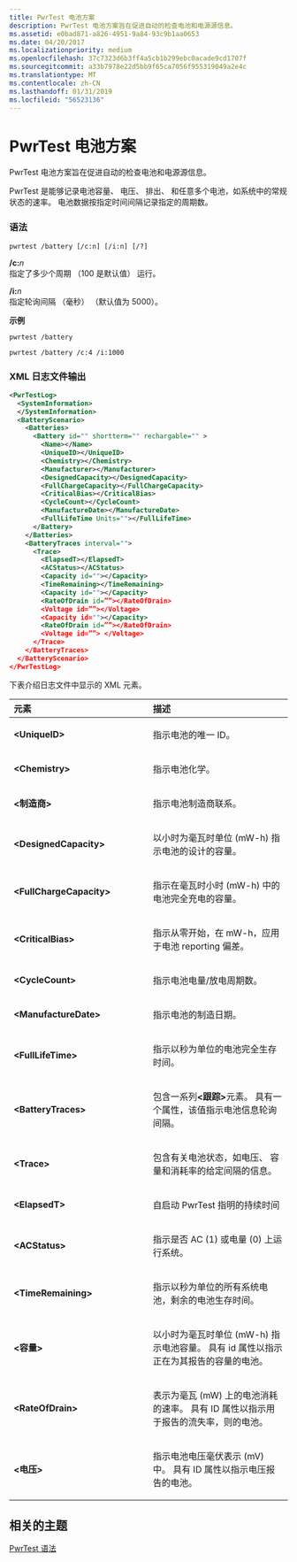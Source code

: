 ```yaml
---
title: PwrTest 电池方案
description: PwrTest 电池方案旨在促进自动的检查电池和电源源信息。
ms.assetid: e0bad871-a826-4951-9a84-93c9b1aa0653
ms.date: 04/20/2017
ms.localizationpriority: medium
ms.openlocfilehash: 37c7323d6b3ff4a5cb1b299ebc0acade9cd1707f
ms.sourcegitcommit: a33b7978e22d5bb9f65ca7056f955319049a2e4c
ms.translationtype: MT
ms.contentlocale: zh-CN
ms.lasthandoff: 01/31/2019
ms.locfileid: "56523136"
---
```

# <a name="pwrtest-battery-scenario"></a>PwrTest 电池方案


PwrTest 电池方案旨在促进自动的检查电池和电源源信息。

PwrTest 是能够记录电池容量、 电压、 排出、 和任意多个电池，如系统中的常规状态的速率。 电池数据按指定时间间隔记录指定的周期数。

### <a name="span-idsyntaxspanspan-idsyntaxspanspan-idsyntaxspansyntax"></a><span id="Syntax"></span><span id="syntax"></span><span id="SYNTAX"></span>语法

```
pwrtest /battery [/c:n] [/i:n] [/?] 
```

<span id="_c_n"></span><span id="_C_N"></span>**/c:**<em>n</em>  
指定了多少个周期 （100 是默认值） 运行。

<span id="_i_n"></span><span id="_I_N"></span>**/i:**<em>n</em>  
指定轮询间隔 （毫秒） （默认值为 5000）。

**示例**

```
pwrtest /battery 
```

```
pwrtest /battery /c:4 /i:1000
```

### <a name="span-idxmllogfileoutputspanspan-idxmllogfileoutputspanspan-idxmllogfileoutputspanxml-log-file-output"></a><span id="XML_log_file_output"></span><span id="xml_log_file_output"></span><span id="XML_LOG_FILE_OUTPUT"></span>XML 日志文件输出

```XML
<PwrTestLog>
  <SystemInformation>
  </SystemInformation>
  <BatteryScenario>
    <Batteries>
      <Battery id="" shortterm="" rechargable="" >
        <Name></Name>
        <UniqueID></UniqueID>
        <Chemistry></Chemistry>
        <Manufacturer></Manufacturer>
        <DesignedCapacity></DesignedCapacity>
        <FullChargeCapacity></FullChargeCapacity>
        <CriticalBias></CriticalBias>
        <CycleCount></CycleCount>
        <ManufactureDate></ManufactureDate>
        <FullLifeTime Units=""></FullLifeTime>
      </Battery> 
    </Batteries>
    <BatteryTraces interval="">
      <Trace>
        <ElapsedT></ElapsedT>
        <ACStatus></ACStatus>
        <Capacity id=""></Capacity>
        <TimeRemaining></TimeRemaining>
        <Capacity id=""></Capacity>
        <RateOfDrain id=””></RateOfDrain>
        <Voltage id=””></Voltage>
        <Capacity id=""></Capacity>
        <RateOfDrain id=””></RateOfDrain>
        <Voltage id=””> </Voltage>
      </Trace>
    </BatteryTraces> 
  </BatteryScenario>
</PwrTestLog> 
```

下表介绍日志文件中显示的 XML 元素。

<table>
<colgroup>
<col width="50%" />
<col width="50%" />
</colgroup>
<thead>
<tr class="header">
<th align="left">元素</th>
<th align="left">描述</th>
</tr>
</thead>
<tbody>
<tr class="odd">
<td align="left"><strong>&lt;UniqueID&gt;</strong></td>
<td align="left"><p>指示电池的唯一 ID。</p></td>
</tr>
<tr class="even">
<td align="left"><strong>&lt;Chemistry&gt;</strong></td>
<td align="left"><p>指示电池化学。</p></td>
</tr>
<tr class="odd">
<td align="left"><strong>&lt;制造商&gt;</strong></td>
<td align="left"><p>指示电池制造商联系。</p></td>
</tr>
<tr class="even">
<td align="left"><strong>&lt;DesignedCapacity&gt;</strong></td>
<td align="left"><p>以小时为毫瓦时单位 (mW-h) 指示电池的设计的容量。</p></td>
</tr>
<tr class="odd">
<td align="left"><strong>&lt;FullChargeCapacity&gt;</strong></td>
<td align="left"><p>指示在毫瓦时小时 (mW-h) 中的电池完全充电的容量。</p></td>
</tr>
<tr class="even">
<td align="left"><strong>&lt;CriticalBias&gt;</strong></td>
<td align="left"><p>指示从零开始，在 mW-h，应用于电池 reporting 偏差。</p></td>
</tr>
<tr class="odd">
<td align="left"><strong>&lt;CycleCount&gt;</strong></td>
<td align="left"><p>指示电池电量/放电周期数。</p></td>
</tr>
<tr class="even">
<td align="left"><strong>&lt;ManufactureDate&gt;</strong></td>
<td align="left"><p>指示电池的制造日期。</p></td>
</tr>
<tr class="odd">
<td align="left"><strong>&lt;FullLifeTime&gt;</strong></td>
<td align="left"><p>指示以秒为单位的电池完全生存时间。</p></td>
</tr>
<tr class="even">
<td align="left"><strong>&lt;BatteryTraces&gt;</strong></td>
<td align="left"><p>包含一系列<strong>&lt;跟踪&gt;</strong>元素。 具有一个属性，该值指示电池信息轮询间隔。</p></td>
</tr>
<tr class="odd">
<td align="left"><strong>&lt;Trace&gt;</strong></td>
<td align="left"><p>包含有关电池状态，如电压、 容量和消耗率的给定间隔的信息。</p></td>
</tr>
<tr class="even">
<td align="left"><strong>&lt;ElapsedT&gt;</strong></td>
<td align="left"><p>自启动 PwrTest 指明的持续时间</p></td>
</tr>
<tr class="odd">
<td align="left"><strong>&lt;ACStatus&gt;</strong></td>
<td align="left"><p>指示是否 AC (1) 或电量 (0) 上运行系统。</p></td>
</tr>
<tr class="even">
<td align="left"><strong>&lt;TimeRemaining&gt;</strong></td>
<td align="left"><p>指示以秒为单位的所有系统电池，剩余的电池生存时间。</p></td>
</tr>
<tr class="odd">
<td align="left"><strong>&lt;容量&gt;</strong></td>
<td align="left"><p>以小时为毫瓦时单位 (mW-h) 指示电池容量。 具有 id 属性以指示正在为其报告的容量的电池。</p></td>
</tr>
<tr class="even">
<td align="left"><strong>&lt;RateOfDrain&gt;</strong></td>
<td align="left"><p>表示为毫瓦 (mW) 上的电池消耗的速率。 具有 ID 属性以指示用于报告的流失率，则的电池。</p></td>
</tr>
<tr class="odd">
<td align="left"><strong>&lt;电压&gt;</strong></td>
<td align="left"><p>指示电池电压毫伏表示 (mV) 中。 具有 ID 属性以指示电压报告的电池。</p></td>
</tr>
</tbody>
</table>

 

## <a name="span-idrelatedtopicsspanrelated-topics"></a><span id="related_topics"></span>相关的主题


[PwrTest 语法](pwrtest-syntax.md)

 

 






